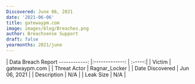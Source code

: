 ```yaml
---
Discovered: June 06, 2021
date: '2021-06-06'
title: gatewaypm.com
image: images/blog/Breaches.png
author: Breachsense Support
draft: false
yearmonths: 2021/june
---
```



| Data Breach Report
------------:   |:-------------:    | :-----:|
| Victim    | gatewaypm.com      | 
| Threat Actor    | Ragnar_Locker      | 
| Date Discovered    | Jun 06, 2021      | 
| Description    | N/A      | 
| Leak Size    | N/A      | 

